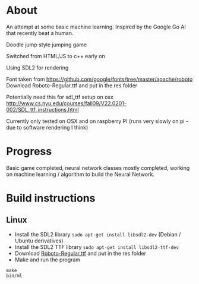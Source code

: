 # About

An attempt at some basic machine learning. Inspired by the Google Go AI that recently beat a human.

Doodle jump style jumping game

Switched from HTML/JS to c++ early on

Using SDL2 for rendering

Font taken from https://github.com/google/fonts/tree/master/apache/roboto
Download Roboto-Regular.ttf and put in the res folder

Potentially need this for sdl_ttf setup on osx http://www.cs.nyu.edu/courses/fall09/V22.0201-002/SDL_ttf_instructions.html

Currently only tested on OSX and on raspberry PI (runs very slowly on pi - due to software rendering I think)

# Progress
Basic game completed, neural network classes mostly completed, working on machine learning / algorithm to build the Neural Network.
# Build instructions
## Linux

* Install the SDL2 library `sudo apt-get install libsdl2-dev` (Debian / Ubuntu derivatives)
* Install the SDL2 TTF library `sudo apt-get install libsdl2-ttf-dev`
* Download [Roboto-Regular.ttf](https://github.com/google/fonts/tree/master/apache/roboto) and put in the res folder
* Make and run the program
```
make
bin/ml
```
